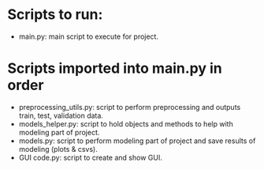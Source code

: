 # Scripts to run:

- main.py: main script to execute for project.

# Scripts imported into main.py in order
- preprocessing_utils.py: script to perform preprocessing and outputs train, test, validation data.
- models_helper.py: script to hold objects and methods to help with modeling part of project.
- models.py: script to perform modeling part of project and save results of modeling (plots & csvs).
- GUI code.py: script to create and show GUI.